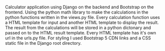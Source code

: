 Calculator application using Django on the backend and Bootstrap on the frontend.
Using the python math library to make the calculations in the python functions written in the views.py file.
Every calculation function uses a HTML template for input and another HTML template to display the result.
The result from the calculations will be stored in a python dictonary and passed on to the HTML result template.
Every HTML template has it's own url in the urls.py file. 
For styling I used Bootstrap 5 CDN links and a CSS static file in the Django root directory.
